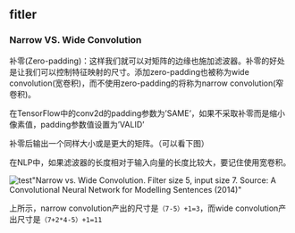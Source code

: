 ## fitler

### Narrow VS. Wide Convolution

补零(Zero-padding)：这样我们就可以对矩阵的边缘也施加滤波器。补零的好处是让我们可以控制特征映射的尺寸。添加zero-padding也被称为wide convolution(宽卷积)，而不使用zero-padding的将称为narrow convolution(窄卷积)。 

在TensorFlow中的conv2d的padding参数为’SAME’，如果不采取补零而是缩小像素值，padding参数值设置为’VALID’

补零后输出一个同样大小或是更大的矩阵。（可以看下图）

在NLP中，如果滤波器的长度相对于输入向量的长度比较大，要记住使用宽卷积。

![test](http://7xiuu0.com1.z0.glb.clouddn.com/18-4-10/4187490.jpg)"Narrow vs. Wide Convolution. Filter size 5, input size 7. Source: A Convolutional Neural Network for Modelling Sentences (2014)"

上所示，narrow convolution产出的尺寸是`（7-5）+1=3`，而wide convolution产出尺寸是`（7+2*4-5）+1=11`

